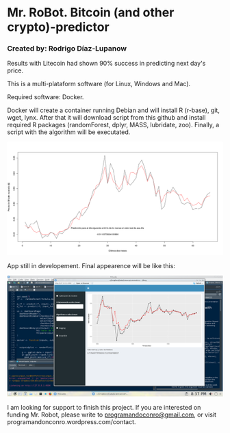# Mr. RoBot. Bitcoin (and other crypto)-predictor
### Created by: Rodrigo Díaz-Lupanow

Results with Litecoin had shown 90% success in predicting next day's price.

This is a multi-plataform software (for Linux, Windows and Mac).

Required software: Docker. 

Docker will create a container running Debian and will install R (r-base), git, wget, lynx. After that it will download script from this github and install required R packages (randomForest, dplyr, MASS, lubridate, zoo). Finally, a script with the algorithm will be executated. 

![alt text](https://github.com/progamandoconro/Bitcoin-prediction/blob/master/bitcoin_5_ago_2019?raw=true)

App still in developement. Final appearence will be like this: 

![alt text](https://raw.githubusercontent.com/progamandoconro/Bitcoin-prediction/master/Screenshot_20190727_203738.png) 

I am looking for support to finish this project. If you are interested on funding Mr. Robot, please write to programandoconro@gmail.com, or visit programandonconro.wordpress.com/contact. 
